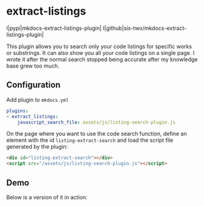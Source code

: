 # extract-listings

I|pypi|mkdocs-extract-listings-plugin|
I|github|six-two/mkdocs-extract-listings-plugin|

This plugin allows you to search only your code listings for specific works or substrings.
It can also show you all your code listings on a single page.
I wrote it after the normal search stopped being accurate after my knowledge base grew too much.

## Configuration

Add plugin to `mkdocs.yml`
```yaml
plugins:
- extract_listings:
    javascript_search_file: assets/js/listing-search-plugin.js
```

On the page where you want to use the code search function, define an element with the id `listing-extract-search` and load the script file generated by the plugin:
```html
<div id="listing-extract-search"></div>
<script src="/assets/js/listing-search-plugin.js"></script>
```

## Demo

Below is a version of it in action:

<div id="listing-extract-search"></div>
<script src="/assets/js/listing-search-plugin.js"></script>

